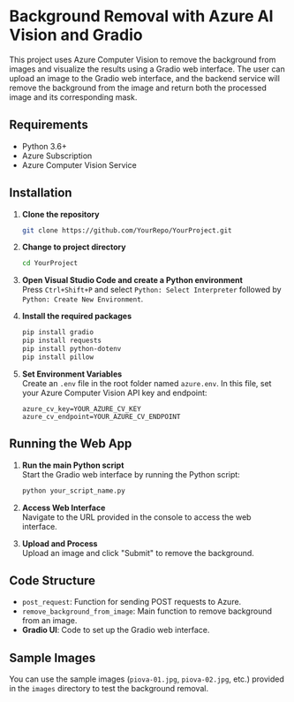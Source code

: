 # Background Removal with Azure AI Vision and Gradio

This project uses Azure Computer Vision to remove the background from images and visualize the results using a Gradio web interface. The user can upload an image to the Gradio web interface, and the backend service will remove the background from the image and return both the processed image and its corresponding mask.

## Requirements

- Python 3.6+
- Azure Subscription
- Azure Computer Vision Service

## Installation

1. **Clone the repository**
    ```bash
    git clone https://github.com/YourRepo/YourProject.git
    ```
   
2. **Change to project directory**
    ```bash
    cd YourProject
    ```

3. **Open Visual Studio Code and create a Python environment**  
   Press `Ctrl+Shift+P` and select `Python: Select Interpreter` followed by `Python: Create New Environment`.

4. **Install the required packages**
    ```bash
    pip install gradio
    pip install requests
    pip install python-dotenv
    pip install pillow
    ```

5. **Set Environment Variables**  
   Create an `.env` file in the root folder named `azure.env`. In this file, set your Azure Computer Vision API key and endpoint:
    ```
    azure_cv_key=YOUR_AZURE_CV_KEY
    azure_cv_endpoint=YOUR_AZURE_CV_ENDPOINT
    ```

## Running the Web App

1. **Run the main Python script**  
   Start the Gradio web interface by running the Python script:
    ```bash
    python your_script_name.py
    ```

2. **Access Web Interface**  
   Navigate to the URL provided in the console to access the web interface.

3. **Upload and Process**  
   Upload an image and click "Submit" to remove the background.

## Code Structure

- `post_request`: Function for sending POST requests to Azure.
- `remove_background_from_image`: Main function to remove background from an image.
- **Gradio UI**: Code to set up the Gradio web interface.

## Sample Images

You can use the sample images (`piova-01.jpg`, `piova-02.jpg`, etc.) provided in the `images` directory to test the background removal.
